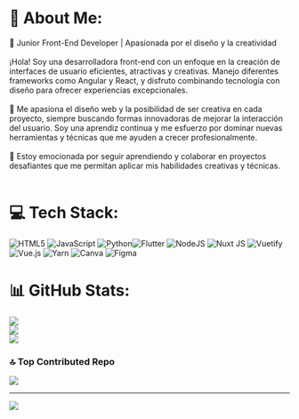 # 💫 About Me:
🌟 Junior Front-End Developer | Apasionada por el diseño y la creatividad<br><br>¡Hola! Soy una desarrolladora front-end con un enfoque en la creación de interfaces de usuario eficientes, atractivas y creativas. Manejo diferentes frameworks como Angular y React, y disfruto combinando tecnología con diseño para ofrecer experiencias excepcionales.<br><br>🎨 Me apasiona el diseño web y la posibilidad de ser creativa en cada proyecto, siempre buscando formas innovadoras de mejorar la interacción del usuario. Soy una aprendiz continua y me esfuerzo por dominar nuevas herramientas y técnicas que me ayuden a crecer profesionalmente.<br><br>🚀 Estoy emocionada por seguir aprendiendo y colaborar en proyectos desafiantes que me permitan aplicar mis habilidades creativas y técnicas.<br><br>


# 💻 Tech Stack:
![HTML5](https://img.shields.io/badge/html5-%23E34F26.svg?style=for-the-badge&logo=html5&logoColor=white) ![JavaScript](https://img.shields.io/badge/javascript-%23323330.svg?style=for-the-badge&logo=javascript&logoColor=%23F7DF1E) ![Python](https://img.shields.io/badge/python-3670A0?style=for-the-badge&logo=python&logoColor=ffdd54)![Flutter](https://img.shields.io/badge/Flutter-%2302569B.svg?style=for-the-badge&logo=Flutter&logoColor=white) ![NodeJS](https://img.shields.io/badge/node.js-6DA55F?style=for-the-badge&logo=node.js&logoColor=white) ![Nuxt JS](https://img.shields.io/badge/Nuxt-002E3B?style=for-the-badge&logo=nuxt.js&logoColor=#00DC82) ![Vuetify](https://img.shields.io/badge/Vuetify-1867C0?style=for-the-badge&logo=vuetify&logoColor=AEDDFF) ![Vue.js](https://img.shields.io/badge/vue.js-%2335495e.svg?style=for-the-badge&logo=vuedotjs&logoColor=%234FC08D) ![Yarn](https://img.shields.io/badge/yarn-%232C8EBB.svg?style=for-the-badge&logo=yarn&logoColor=white) ![Canva](https://img.shields.io/badge/Canva-%2300C4CC.svg?style=for-the-badge&logo=Canva&logoColor=white) ![Figma](https://img.shields.io/badge/figma-%23F24E1E.svg?style=for-the-badge&logo=figma&logoColor=white)
# 📊 GitHub Stats:
![](https://github-readme-stats.vercel.app/api?username=YoselinEscudero&theme=radical&hide_border=false&include_all_commits=false&count_private=false)<br/>
![](https://github-readme-streak-stats.herokuapp.com/?user=YoselinEscudero&theme=radical&hide_border=false)<br/>
![](https://github-readme-stats.vercel.app/api/top-langs/?username=YoselinEscudero&theme=radical&hide_border=false&include_all_commits=false&count_private=false&layout=compact)

### 🔝 Top Contributed Repo
![](https://github-contributor-stats.vercel.app/api?username=YoselinEscudero&limit=5&theme=dark&combine_all_yearly_contributions=true)

---
[![](https://visitcount.itsvg.in/api?id=YoselinEscudero&icon=0&color=0)](https://visitcount.itsvg.in)

<!-- Proudly created with GPRM ( https://gprm.itsvg.in ) -->
